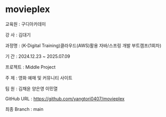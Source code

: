 # movieplex
교육원   : 구디아카데미


강  사   : 김대기


과정명   : (K-Digital Training)클라우드(AWS)활용 자바/스프링 개발 부트캠프(1회차)


기  간   : 2024.12.23 ~ 2025.07.09


프로젝트 : Middle Project


주  제   : 영화 예매 및 커뮤니티 사이트


팀  원   : 김채윤 양은영 이민열


GitHub URL  : https://github.com/yangtori0407/movieplex


최종 Branch : main
